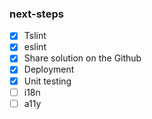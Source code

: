 ### next-steps

- [x] Tslint
- [x] eslint
- [x] Share solution on the Github
- [x] Deployment
- [x] Unit testing
- [ ] i18n
- [ ] a11y